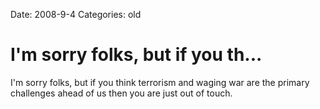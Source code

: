 Date: 2008-9-4
Categories: old

# I'm sorry folks, but if you th...

I'm sorry folks, but if you think terrorism and waging war are the primary challenges ahead of us then you are just out of touch.
